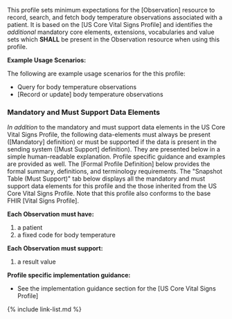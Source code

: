 
This profile sets minimum expectations for the [Observation] resource to record, search, and fetch body temperature observations associated with a patient. It is based on the [US Core Vital Signs Profile] and identifies the *additional* mandatory core elements, extensions, vocabularies and value sets which **SHALL** be present in the Observation resource when using this profile.

**Example Usage Scenarios:**

The following are example usage scenarios for the this profile:

- Query for body temperature observations
- [Record or update] body temperature observations

### Mandatory and Must Support Data Elements

*In addition* to the mandatory and must support data elements in the US Core Vital Signs Profile, the following data-elements must always be present ([Mandatory] definition) or must be supported if the data is present in the sending system ([Must Support] definition). They are presented below in a simple human-readable explanation. Profile specific guidance and examples are provided as well.  The [Formal Profile Definition] below provides the  formal summary, definitions, and terminology requirements.  The "Snapshot Table (Must Support)" tab below displays all the mandatory and must support data elements for this profile and the those inherited from the US Core Vital Signs Profile.  Note that this profile also conforms to the base FHIR [Vital Signs Profile].

**Each Observation must have:**

1. a patient
1. a fixed code for body temperature

**Each Observation must support:**

1.  a result value

**Profile specific implementation guidance:**

- See the implementation guidance section for the [US Core Vital Signs Profile]

{% include link-list.md %}
